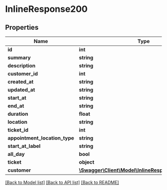# InlineResponse200

## Properties
Name | Type | Description | Notes
------------ | ------------- | ------------- | -------------
**id** | **int** |  | [optional] 
**summary** | **string** |  | [optional] 
**description** | **string** |  | [optional] 
**customer_id** | **int** |  | [optional] 
**created_at** | **string** |  | [optional] 
**updated_at** | **string** |  | [optional] 
**start_at** | **string** |  | [optional] 
**end_at** | **string** |  | [optional] 
**duration** | **float** |  | [optional] 
**location** | **string** |  | [optional] 
**ticket_id** | **int** |  | [optional] 
**appointment_location_type** | **string** |  | [optional] 
**start_at_label** | **string** |  | [optional] 
**all_day** | **bool** |  | [optional] 
**ticket** | **object** |  | [optional] 
**customer** | [**\Swagger\Client\Model\InlineResponse200Customer**](InlineResponse200Customer.md) |  | [optional] 

[[Back to Model list]](../../README.md#documentation-for-models) [[Back to API list]](../../README.md#documentation-for-api-endpoints) [[Back to README]](../../README.md)

